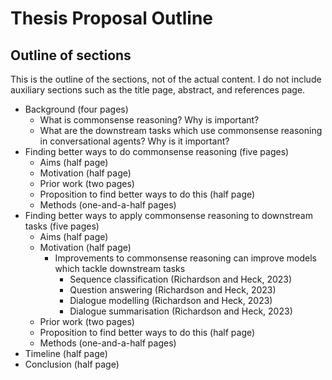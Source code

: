 # Thesis Proposal Outline

## Outline of sections

This is the outline of the sections, not of the actual content.
I do not include auxiliary sections such as the title page, abstract, and references page.

- Background (four pages)
	- What is commonsense reasoning? Why is important?
	- What are the downstream tasks which use commonsense reasoning in conversational agents? Why is it important?
- Finding better ways to do commonsense reasoning (five pages)
	- Aims (half page)
	- Motivation (half page)
	- Prior work (two pages)
	- Proposition to find better ways to do this (half page)
	- Methods (one-and-a-half pages)
- Finding better ways to apply commonsense reasoning to downstream tasks (five pages)
	- Aims (half page)
	- Motivation (half page)
		- Improvements to commonsense reasoning can improve models which tackle downstream tasks
			- Sequence classification (Richardson and Heck, 2023)
			- Question answering (Richardson and Heck, 2023)
			- Dialogue modelling (Richardson and Heck, 2023)
			- Dialogue summarisation (Richardson and Heck, 2023)
	- Prior work (two pages)
	- Proposition to find better ways to do this (half page)
	- Methods (one-and-a-half pages)
- Timeline (half page)
- Conclusion (half page)